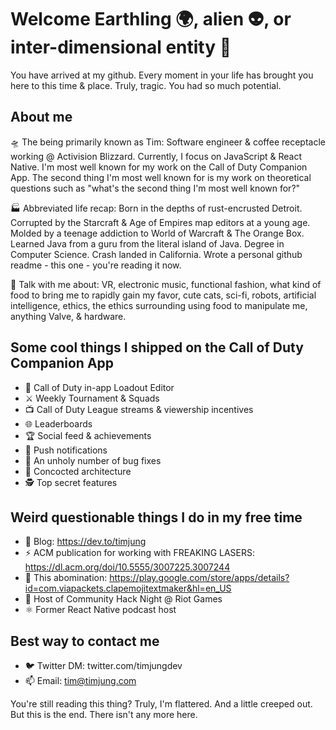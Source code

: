 # Welcome Earthling 🌍, alien 👽, or inter-dimensional entity 🌌

You have arrived at my github. Every moment in your life has brought you here to this time & place. Truly, tragic. You had so much potential.

## About me

🛸 The being primarily known as Tim: Software engineer & coffee receptacle working @ Activision Blizzard. Currently, I focus on JavaScript & React Native. I'm most well known for my work on the Call of Duty Companion App. The second thing I'm most well known for is my work on theoretical questions such as "what's the second thing I'm most well known for?"

🏭 Abbreviated life recap: Born in the depths of rust-encrusted Detroit. Corrupted by the Starcraft & Age of Empires map editors at a young age. Molded by a teenage addiction to World of Warcraft & The Orange Box. Learned Java from a guru from the literal island of Java. Degree in Computer Science. Crash landed in  California. Wrote a personal github readme - this one - you're reading it now. 

📡 Talk with me about: VR, electronic music, functional fashion, what kind of food to bring me to rapidly gain my favor, cute cats, sci-fi, robots, artificial intelligence, ethics, the ethics surrounding using food to manipulate me, anything Valve, & hardware. 

## Some cool things I shipped on the Call of Duty Companion App
- 🔫 Call of Duty in-app Loadout Editor
- ⚔️ Weekly Tournament & Squads
- 📺 Call of Duty League streams & viewership incentives
- 🌐 Leaderboards
- 🏆 Social feed & achievements
- 🔔 Push notifications
- 🐛 An unholy number of bug fixes
- 🧰 Concocted architecture
- 🕵️ Top secret features

## Weird questionable things I do in my free time
- 📜 Blog: https://dev.to/timjung
- ⚡ ACM publication for working with FREAKING LASERS: https://dl.acm.org/doi/10.5555/3007225.3007244
- 👏 This abomination: https://play.google.com/store/apps/details?id=com.viapackets.clapemojitextmaker&hl=en_US
- 🌙 Host of Community Hack Night @ Riot Games
- ⚛️ Former React Native podcast host

## Best way to contact me
- 🐦 Twitter DM: twitter.com/timjungdev
- 📫 Email: tim@timjung.com

You're still reading this thing? Truly, I'm flattered. And a little creeped out. But this is the end. There isn't any more here. 
